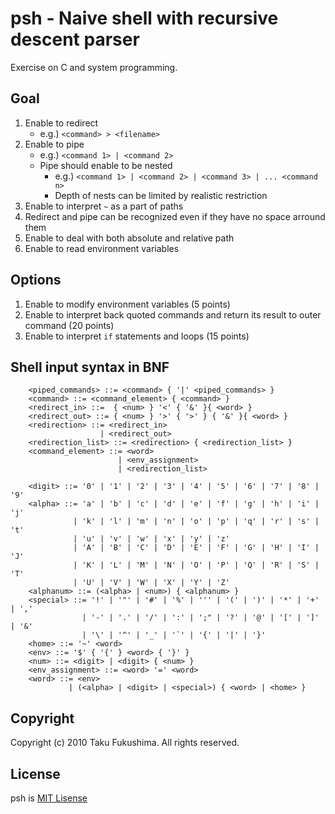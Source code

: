 psh - Naive shell with recursive descent parser
================================================

Exercise on C and system programming.

Goal
-----

1. Enable to redirect
   - e.g.) `<command> > <filename>`
2. Enable to pipe
   - e.g.) `<command 1> | <command 2>`
   - Pipe should enable to be nested
     + e.g.) `<command 1> | <command 2> | <command 3> | ... <command n>`
     + Depth of nests can be limited by realistic restriction
3. Enable to interpret `~` as a part of paths
4. Redirect and pipe can be recognized even if they have no space arround them
5. Enable to deal with both absolute and relative path
6. Enable to read environment variables


Options
--------

1. Enable to modify environment variables (5 points)
2. Enable to interpret back quoted commands and return its result to outer command (20 points)
3. Enable to interpret `if` statements and loops (15 points)


Shell input syntax in BNF
---------------------------

        <piped_commands> ::= <command> { '|' <piped_commands> }
        <command> ::= <command_element> { <command> }
        <redirect_in> ::=  { <num> } '<' { '&' }{ <word> }
        <redirect_out> ::= { <num> } '>' { '>' } { '&' }{ <word> }
        <redirection> ::= <redirect_in>
                        | <redirect_out>
        <redirection_list> ::= <redirection> { <redirection_list> } 
        <command_element> ::= <word>
                            | <env_assignment>
                            | <redirection_list>

        <digit> ::= '0' | '1' | '2' | '3' | '4' | '5' | '6' | '7' | '8' | '9' 
        <alpha> ::= 'a' | 'b' | 'c' | 'd' | 'e' | 'f' | 'g' | 'h' | 'i' | 'j' 
                  | 'k' | 'l' | 'm' | 'n' | 'o' | 'p' | 'q' | 'r' | 's' | 't' 
                  | 'u' | 'v' | 'w' | 'x' | 'y' | 'z' 
                  | 'A' | 'B' | 'C' | 'D' | 'E' | 'F' | 'G' | 'H' | 'I' | 'J' 
                  | 'K' | 'L' | 'M' | 'N' | 'O' | 'P' | 'Q' | 'R' | 'S' | 'T' 
                  | 'U' | 'V' | 'W' | 'X' | 'Y' | 'Z' 
        <alphanum> ::= (<alpha> | <num>) { <alphanum> }
        <special> ::= '!' | '"' | '#' | '%' | ''' | '(' | ')' | '*' | '+' | ',' 
                    | '-' | '.' | '/' | ':' | ';" | '?' | '@' | '[' | ']' | '&' 
                    | '\' | '^' | '_' | '`' | '{' | '|' | '}' 
        <home> ::= '~' <word>
        <env> ::= '$' { '{' } <word> { '}' }
        <num> ::= <digit> | <digit> { <num> }
        <env_assignment> ::= <word> '=' <word>
        <word> ::= <env>
                 | (<alpha> | <digit> | <special>) { <word> | <home> }
        

Copyright
---------

Copyright (c) 2010 Taku Fukushima. All rights reserved.


License
--------

psh is [MIT Lisense](http://www.opensource.org/licenses/mit-license.php)

